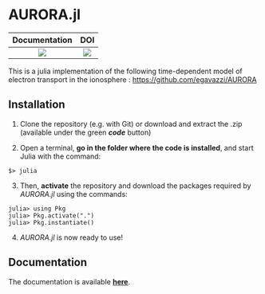 # AURORA.jl

| **Documentation**                 | **DOI**                 |
|:---------------------------------:|:-----------------------:|
| [![][docs-dev-img]][docs-dev-url] | [![][doi-img]][doi-url] |

This is a julia implementation of the following time-dependent model of electron transport in the ionosphere : 
https://github.com/egavazzi/AURORA



## Installation

1. Clone the repository (e.g. with Git) or download and extract the .zip (available under the green _**code**_ button)

2. Open a terminal, **go in the folder where the code is installed**, and start Julia with the command:
```
$> julia
```

3. Then, **activate** the repository and download the packages required by *AURORA.jl* using the commands:
```julia-repl
julia> using Pkg
julia> Pkg.activate(".")
julia> Pkg.instantiate()
```

4. *AURORA.jl* is now ready to use!



## Documentation
The documentation is available [**here**](https://egavazzi.github.io/AURORA.jl/dev/).





[docs-dev-img]: https://img.shields.io/badge/docs-dev-blue.svg
[docs-dev-url]: https://egavazzi.github.io/AURORA.jl/dev/
[doi-img]: https://zenodo.org/badge/DOI/10.5281/zenodo.11238621.svg
[doi-url]: https://doi.org/10.5281/zenodo.11238621
